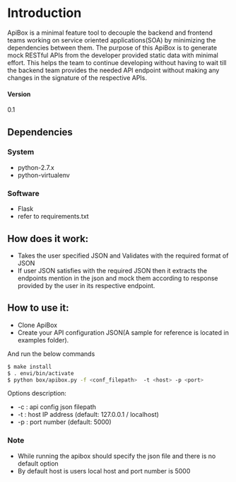 # Introduction
ApiBox is a  minimal feature tool to decouple the backend and frontend teams working on service oriented applications(SOA) by minimizing the dependencies between them. The purpose of this ApiBox is to generate mock RESTful APIs from the developer provided static data with minimal effort. This helps the team to continue developing without having to wait till the backend team provides the needed API endpoint without making any changes in the signature of the respective APIs.

#### Version
0.1

## Dependencies
### System
- python-2.7.x
- python-virtualenv

### Software
- Flask
- refer to requirements.txt

## How does it work:
- Takes the user specified JSON and Validates with the required format of JSON
- If user JSON satisfies with the required JSON then it extracts the endpoints mention in the json and mock them according to response provided by the user in its respective endpoint.

## How to use it:
- Clone ApiBox
- Create your API configuration JSON(A sample for reference is located in examples folder).

And run the below commands

```sh
$ make install
$ . envi/bin/activate
$ python box/apibox.py -f <conf_filepath>  -t <host> -p <port> 
```
Options description:
* -c : api config json filepath
* -t : host IP address (default: 127.0.0.1 / localhost)
* -p : port number (default: 5000)

### Note
- While running the apibox should specify the json file and there is no default option 
- By default host is users local host and port number is 5000


